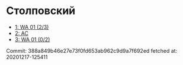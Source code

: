 # Столповский
- [1: WA 01 (2/3)](1.md)
- [2: AC](2.md)
- [3: WA 01 (0/2)](3.md)

Commit: 388a849b46e27e73f0fd653ab962c9d9a7f692ed
 fetched at: 20201217-125411

